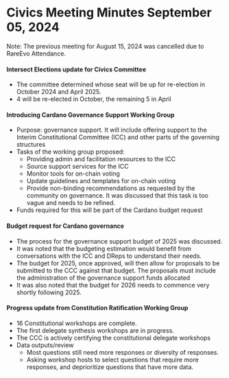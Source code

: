 # Civics Meeting Minutes September 05, 2024

Note: The previous meeting for August 15, 2024 was cancelled due to RareEvo Attendance.



#### Intersect Elections update for Civics Committee

* The committee determined whose seat will be up for re-election in October 2024 and April 2025.
* 4 will be re-elected in October, the remaining 5 in April

#### Introducing Cardano Governance Support Working Group

* Purpose: governance support. It will include offering support to the Interim Constitutional Committee (ICC) and other parts of the governing structures
* Tasks of the working group proposed:
  * Providing admin and facilitation resources to the ICC
  * Source support services for the ICC
  * Monitor tools for on-chain voting
  * Update guidelines and templates for on-chain voting
  * Provide non-binding recommendations as requested by the community on governance.  It was discussed that this task is too vague and needs to be refined.
* Funds required for this will be part of the Cardano budget request

#### Budget request for Cardano governance&#x20;

* The process for the governance support budget of 2025 was discussed.
* It was noted that the budgeting estimation would benefit from conversations with the ICC and DReps to understand their needs.
* The budget for 2025, once approved, will then allow for proposals to be submitted to the CCC against that budget.  The proposals must include the administration of the governance support funds allocated
* It was also noted that the budget for 2026 needs to commence very shortly following 2025.

#### Progress update from Constitution Ratification Working Group

* 16 Constitutional workshops are complete.
* The first delegate synthesis workshops are in progress.
* The CCC is actively certifying the constitutional delegate workshops
* Data outputs/review
  * Most questions still need more responses or diversity of responses.
  * Asking workshop hosts to select questions that require more responses, and deprioritize questions that have more data.
